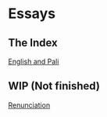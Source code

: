 # Essays

## The Index

[English and Pali](./english-and-pali.md)


## WIP (Not finished)

[Renunciation](./renunciation.md)
